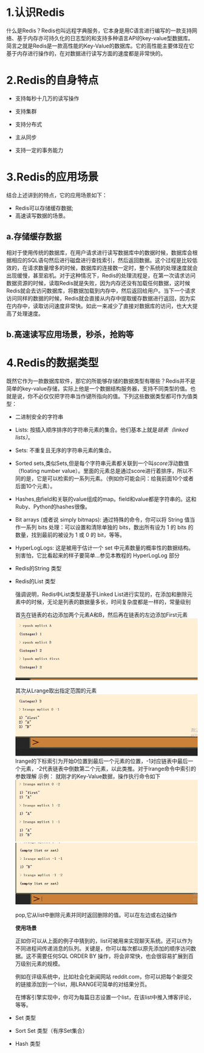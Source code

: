 # 1.认识Redis

什么是Redis？Redis也叫远程字典服务，它本身是用C语言进行编写的一款支持网络、基于内存亦可持久化的日志型的和支持多种语言API的key-value型数据库。简言之就是Redis是一款高性能的Key-Value的数据库。它的高性能主要体现在它基于内存进行操作的，在对数据进行读写方面的速度都是非常快的。

# 2.Redis的自身特点

- 支持每秒十几万的读写操作

- 支持集群

- 支持分布式

- 主从同步

- 支持一定的事务能力

  

  

# 3.Redis的应用场景

结合上述讲到的特点，它的应用场景如下：

- Redis可以存储缓存数据;
- 高速读写数据的场景。

## a.存储缓存数据

相对于使用传统的数据库，在用户请求进行读写数据库中的数据时候，数据库会根据相应的SQL语句然后进行磁盘进行查找索引，然后返回数据。这个过程是比较低效的，在请求数量增多的时候，数据库的连接数一定时，整个系统的处理速度就会出现缓慢，甚至宕机。对于这种情况下，Redis的处理流程是，在第一次请求访问数据资源的时候，读取Redis就是失败，因为内存还没有加载任何数据，这时候Redis就会去访问数据库，将数据加载到内存中，然后返回给用户。当下一个请求访问同样的数据的时候，Redis就会直接从内存中提取缓存数据进行返回，因为实在内存中，读取访问速度非常快。如此一来减少了直接对数据库的访问，也大大提高了处理速度。

## b.高速读写应用场景，秒杀，抢购等



# 4.Redis的数据类型

既然它作为一款数据库软件，那它的所能够存储的数据类型有哪些？Redis并不是简单的key-value存储，实际上他是一个数据结构服务器，支持不同类型的值。也就是说，你不必仅仅把字符串当作键所指向的值。下列这些数据类型都可作为值类型：

- 二进制安全的字符串

- Lists: 按插入顺序排序的字符串元素的集合。他们基本上就是*链表（linked lists）*。

- Sets: 不重复且无序的字符串元素的集合。

- Sorted sets,类似Sets,但是每个字符串元素都关联到一个叫*score*浮动数值（floating number value）。里面的元素总是通过score进行着排序，所以不同的是，它是可以检索的一系列元素。（例如你可能会问：给我前面10个或者后面10个元素）。

- Hashes,由field和关联的value组成的map。field和value都是字符串的。这和Ruby、Python的hashes很像。

- Bit arrays (或者说 simply bitmaps): 通过特殊的命令，你可以将 String 值当作一系列 bits 处理：可以设置和清除单独的 bits，数出所有设为 1 的 bits 的数量，找到最前的被设为 1 或 0 的 bit，等等。

- HyperLogLogs: 这是被用于估计一个 set 中元素数量的概率性的数据结构。别害怕，它比看起来的样子要简单…参见本教程的 HyperLogLog 部分

  

- Redis的String 类型

  

- Redis的List 类型

  强调说明，Redis中List类型是基于Linked List进行实现的，在添加和删除元素中的时候，无论是列表的数据量多长，时间复杂度都是一样的，常量级别
  
  首先在链表的右边添加两个元素A和B，然后再在链表的左边添加First元素
  ![往List中添加元素](image/Redis_List.png)
  
  其次从Lrange取出指定范围的元素
  ![取出元素](image/Redis_List_Lrange.png)
  lrange的下标索引为开始0位置到最后一个元素的位置，-1对应链表中最后一个元素，-2代表链表中倒数第二个元素，以此类推。对于lrange命令中索引的参数理解
  示例：
  就刚才的Key-Value数据，操作执行命令如下
  ![指定范围取出](image/Redis_List_Lrange1.png)
  ![取出元素](image/Redis_List_Lrange2.png)
  
  pop,它从list中删除元素并同时返回删除的值。可以在左边或右边操作
  
  
  **使用场景**

  正如你可以从上面的例子中猜到的，list可被用来实现聊天系统。还可以作为不同进程间传递消息的队列。关键是，你可以每次都以原先添加的顺序访问数据。这不需要任何SQL ORDER BY 操作，将会非常快，也会很容易扩展到百万级别元素的规模。

  例如在评级系统中，比如社会化新闻网站 reddit.com，你可以把每个新提交的链接添加到一个list，用LRANGE可简单的对结果分页。

  在博客引擎实现中，你可为每篇日志设置一个list，在该list中推入博客评论，等等。

- Set 类型

- Sort Set 类型（有序Set集合）

- Hash 类型